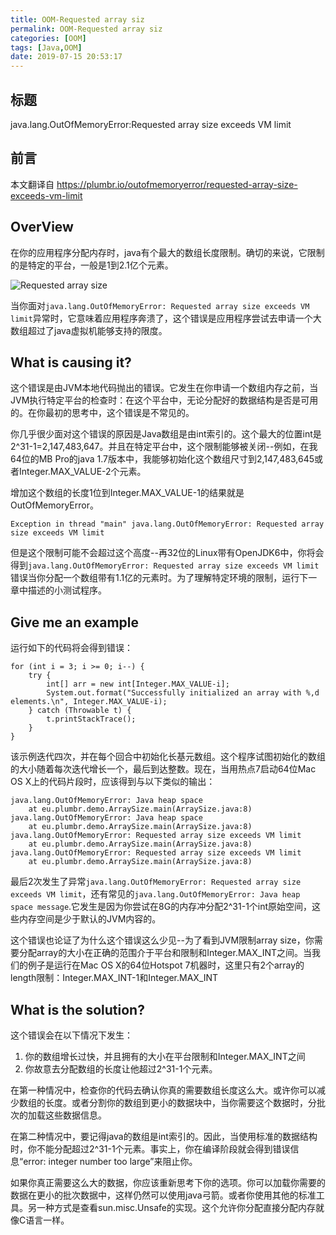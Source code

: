 ```yaml
---
title: OOM-Requested array siz
permalink: OOM-Requested array siz
categories: [OOM]
tags: [Java,OOM]
date: 2019-07-15 20:53:17
---
```


## 标题
java.lang.OutOfMemoryError:Requested array size exceeds VM limit

## 前言  
本文翻译自 https://plumbr.io/outofmemoryerror/requested-array-size-exceeds-vm-limit

## OverView
在你的应用程序分配内存时，java有个最大的数组长度限制。确切的来说，它限制的是特定的平台，一般是1到2.1亿个元素。

![Requested array size](outofmemoryerror-array-size-exceeds-vm-limit.png)

当你面对`java.lang.OutOfMemoryError: Requested array size exceeds VM limit`异常时，它意味着应用程序奔溃了，这个错误是应用程序尝试去申请一个大数组超过了java虚拟机能够支持的限度。

## What is causing it?
这个错误是由JVM本地代码抛出的错误。它发生在你申请一个数组内存之前，当JVM执行特定平台的检查时：在这个平台中，无论分配好的数据结构是否是可用的。在你最初的思考中，这个错误是不常见的。

你几乎很少面对这个错误的原因是Java数组是由int索引的。这个最大的位置int是2^31-1=2,147,483,647。并且在特定平台中，这个限制能够被关闭--例如，在我64位的MB Pro的java 1.7版本中，我能够初始化这个数组尺寸到2,147,483,645或者Integer.MAX_VALUE-2个元素。

增加这个数组的长度1位到Integer.MAX_VALUE-1的结果就是OutOfMemoryError。
```
Exception in thread "main" java.lang.OutOfMemoryError: Requested array size exceeds VM limit
```
但是这个限制可能不会超过这个高度--再32位的Linux带有OpenJDK6中，你将会得到`java.lang.OutOfMemoryError: Requested array size exceeds VM limit`错误当你分配一个数组带有1.1亿的元素时。为了理解特定环境的限制，运行下一章中描述的小测试程序。

## Give me an example
运行如下的代码将会得到错误：
```
for (int i = 3; i >= 0; i--) {
	try {
		int[] arr = new int[Integer.MAX_VALUE-i];
		System.out.format("Successfully initialized an array with %,d elements.\n", Integer.MAX_VALUE-i);
	} catch (Throwable t) {
		t.printStackTrace();
	}
}
```
该示例迭代四次，并在每个回合中初始化长基元数组。这个程序试图初始化的数组的大小随着每次迭代增长一个，最后到达整数。现在，当用热点7启动64位Mac OS X上的代码片段时，应该得到与以下类似的输出：
```
java.lang.OutOfMemoryError: Java heap space
	at eu.plumbr.demo.ArraySize.main(ArraySize.java:8)
java.lang.OutOfMemoryError: Java heap space
	at eu.plumbr.demo.ArraySize.main(ArraySize.java:8)
java.lang.OutOfMemoryError: Requested array size exceeds VM limit
	at eu.plumbr.demo.ArraySize.main(ArraySize.java:8)
java.lang.OutOfMemoryError: Requested array size exceeds VM limit
	at eu.plumbr.demo.ArraySize.main(ArraySize.java:8)
```
最后2次发生了异常`java.lang.OutOfMemoryError: Requested array size exceeds VM limit`，还有常见的`java.lang.OutOfMemoryError: Java heap space message`.它发生是因为你尝试在8G的内存冲分配2^31-1个int原始空间，这些内存空间是少于默认的JVM内容的。

这个错误也论证了为什么这个错误这么少见--为了看到JVM限制array size，你需要分配array的大小在正确的范围介于平台和限制和Integer.MAX_INT之间。当我们的例子是运行在Mac OS X的64位Hotspot 7机器时，这里只有2个array的length限制：Integer.MAX_INT-1和Integer.MAX_INT

## What is the solution?
这个错误会在以下情况下发生：
1. 你的数组增长过快，并且拥有的大小在平台限制和Integer.MAX_INT之间
2. 你故意去分配数组的长度让他超过2^31-1个元素。

在第一种情况中，检查你的代码去确认你真的需要数组长度这么大。或许你可以减少数组的长度。或者分割你的数组到更小的数据块中，当你需要这个数据时，分批次的加载这些数据信息。

在第二种情况中，要记得java的数组是int索引的。因此，当使用标准的数据结构时，你不能分配超过2^31-1个元素。事实上，你在编译阶段就会得到错误信息“error: integer number too large”来阻止你。

如果你真正需要这么大的数据，你应该重新思考下你的选项。你可以加载你需要的数据在更小的批次数据中，这样仍然可以使用java弓箭。或者你使用其他的标准工具。另一种方式是查看sun.misc.Unsafe的实现。这个允许你分配直接分配内存就像C语言一样。





